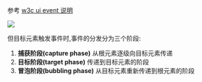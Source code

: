 参考 [w3c ui event 说明](https://www.w3.org/TR/uievents/images/eventflow.svg)

![](https://www.w3.org/TR/uievents/images/eventflow.svg)

但目标元素触发事件时,事件的分发分为三个阶段:

1. **捕获阶段(capture phase)** 从根元素逐级向目标元素传递
2. **目标阶段(target phase)** 传递到目标元素的阶段
3. **冒泡阶段(bubbling phase)** 从目标元素重新传递到根元素的阶段





